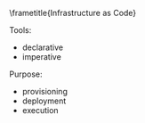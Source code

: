 \frametitle{Infrastructure as Code}

Tools: 

- declarative
- imperative

Purpose:

- provisioning
- deployment
- execution
